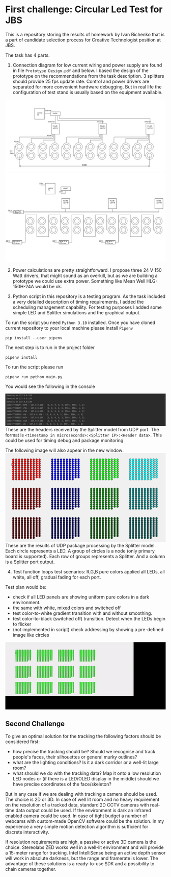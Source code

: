 # First challenge: Circular Led Test for JBS

This is a repository storing the results of homework by Ivan Bichenko that is a part of candidate selection process for Creative Technologist position at JBS.

The task has 4 parts.
1. Connection diagram for low current wiring and power supply are found in file `Prototype Design.pdf` and below.
I based the design of the prototype on the recommendations from the task description. 3 splitters should provide 25 fps update rate. Control and power drivers are separated for more convenient hardware debugging. But in real life the configuration of test stand is usually based on the equipment available.

![diagram](Diagram.JPG)
![diagram](Diagram_Power.JPG)

2. Power calculations are pretty straightforward. I propose three 24 V 150 Watt drivers, that might sound as an overkill, but as we are building a prototype we could use extra power. Something like Mean Well HLG-150H-24A would be ok.

3. Python script in this repository is a testing program. As the task included a very detailed description of timing requirements, I added the scheduling management capability. For testing purposes I added some simple LED and Splitter simulations and the graphical output.

To run the script you need `Python 3.10` installed. Once you have cloned current repository to your local machine please install `Pipenv`
```
pip install --user pipenv
```
The next step is to run in the project folder
```
pipenv install
```
To run the script please run
```
pipenv run python main.py  
```
You would see the following in the console

![diagram](Output.JPG)
These are the headers received by the Splitter model from UDP port. The format is `<timestamp in microseconds>:<Splitter IP>:<Header data>`. This could be used for timing debug and package monitoring.

The following image will also appear in the new window:
![diagram](Window.JPG)
These are the results of UDP package processing by the Splitter model. Each circle represents a LED. A group of circles is a node (only primary board is supported). Each row of groups represents a Splitter. And a column is a Splitter port output. 

4. Test function loops test scenarios: R,G,B pure colors applied all LEDs, all white, all off, gradual fading for each port. 

Test plan would be: 
- check if all LED panels are showing uniform pure colors in a dark environment.
- the same with white, mixed colors and switched off
- test color-to-white gradient transition with and without smoothing.
- test color-to-black (switched off) transition. Detect when the LEDs begin to flicker
- (not implemented in script) check addressing by showing a pre-defined image like circles

![diagram](tests.gif)


## Second Challenge

To give an optimal solution for the tracking the following factors should be considered first:
- how precise the tracking should be? Should we recognise and track people's faces, their silhouettes or general murky outlines?
- what are the lighting conditions? Is it a dark corridor or a well-lit large room?
- what should we do with the tracking data? Map it onto a low resolution LED nodes or (if there is a LED/OLED display in the middle) should we have precise coordinates of the face/skeleton?

But in any case if we are dealing with tracking a camera should be used. The choice is 2D or 3D. In case of well lit room and no heavy requirement on the resolution of a tracked data, standard 2D CCTV cameras with real-time data output could be used. If the environment is dark an infrared enabled camera could be used. In case of tight budget a number of webcams with custom-made OpenCV software could be the solution. In my experience a very simple motion detection algorithm is sufficient for discrete interactivity.

If resolution requirements are high, a passive or active 3D camera is the choice. Stereolabs ZED works well in a well-lit environment and will provide a 15-meter range for tracking. Intel IntelliSense being an active depth sensor will work in absolute darkness, but the range and framerate is lower. The advantage of these solutions is a ready-to-use SDK and a possibility to chain cameras together.  